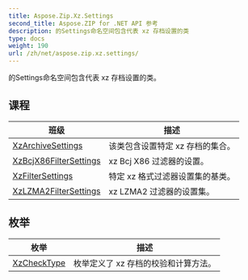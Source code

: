 ```yaml
---
title: Aspose.Zip.Xz.Settings
second_title: Aspose.ZIP for .NET API 参考
description: 的Settings命名空间包含代表 xz 存档设置的类
type: docs
weight: 190
url: /zh/net/aspose.zip.xz.settings/
---
```

的Settings命名空间包含代表 xz 存档设置的类。

## 课程

| 班级 | 描述 |
| --- | --- |
| [XzArchiveSettings](./xzarchivesettings/) | 该类包含设置特定 xz 存档的集合。 |
| [XzBcjX86FilterSettings](./xzbcjx86filtersettings/) | xz Bcj X86 过滤器的设置。 |
| [XzFilterSettings](./xzfiltersettings/) | 特定 xz 格式过滤器设置集的基类。 |
| [XzLZMA2FilterSettings](./xzlzma2filtersettings/) | xz LZMA2 过滤器的设置集。 |
## 枚举

| 枚举 | 描述 |
| --- | --- |
| [XzCheckType](./xzchecktype/) | 枚举定义了 xz 存档的校验和计算方法。 |


